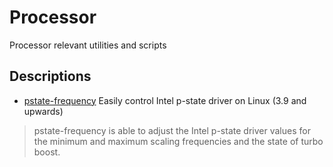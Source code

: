 # Processor
Processor relevant utilities and scripts

## Descriptions ##
- [pstate-frequency](./pstate-frequency) Easily control Intel p-state driver on Linux (3.9 and upwards)

> pstate-frequency is able to adjust the Intel p-state driver values for the
minimum and maximum scaling frequencies and the state of turbo boost.
